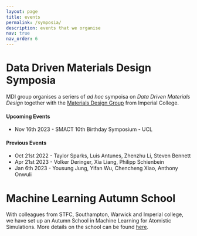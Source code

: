 ```yaml
---
layout: page
title: events
permalink: /symposia/
description: events that we organise
nav: true
nav_order: 6
---
```


# Data Driven Materials Design Symposia

MDI group organises a seriers of _ad hoc_ sympoisa on *Data Driven Materials Design* together with the [Materials Design Group](https://wmd-group.github.io/) from Imperial College.

#### Upcoming Events

* Nov 16th 2023 - SMACT 10th Birthday Symposium - UCL

#### Previous Events

* Oct 21st 2022 - Taylor Sparks, Luis Antunes, Zhenzhu Li, Steven Bennett
* Apr 21st 2023 - Volker Deringer, Xia Liang, Philipp Schienbein
* Jan 6th 2023 - Yousung Jung, Yifan Wu, Chencheng Xiao, Anthony Onwuli

# Machine Learning Autumn School

With colleagues from STFC, Southampton, Warwick and Imperial college, we have set up an Autumn School in Machine Learning for Atomistic Simulations. More details on the school can be found [here](https://www.psdi.ac.uk/event/machine-learning-autumn-school-2023/).
